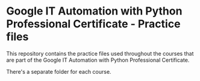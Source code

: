 # Google IT Automation with Python Professional Certificate - Practice files

This repository contains the practice files used throughout the courses that are
part of the Google IT Automation with Python Professional Certificate.

There's a separate folder for each course.

